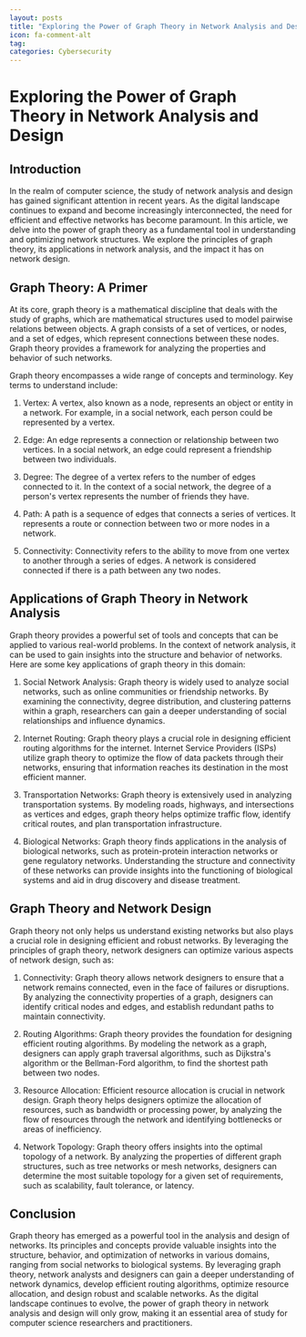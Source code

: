 ```yaml
---
layout: posts
title: "Exploring the Power of Graph Theory in Network Analysis and Design"
icon: fa-comment-alt
tag:      
categories: Cybersecurity
---
```



# Exploring the Power of Graph Theory in Network Analysis and Design

## Introduction

In the realm of computer science, the study of network analysis and design has gained significant attention in recent years. As the digital landscape continues to expand and become increasingly interconnected, the need for efficient and effective networks has become paramount. In this article, we delve into the power of graph theory as a fundamental tool in understanding and optimizing network structures. We explore the principles of graph theory, its applications in network analysis, and the impact it has on network design.

## Graph Theory: A Primer

At its core, graph theory is a mathematical discipline that deals with the study of graphs, which are mathematical structures used to model pairwise relations between objects. A graph consists of a set of vertices, or nodes, and a set of edges, which represent connections between these nodes. Graph theory provides a framework for analyzing the properties and behavior of such networks.

Graph theory encompasses a wide range of concepts and terminology. Key terms to understand include:

1. Vertex: A vertex, also known as a node, represents an object or entity in a network. For example, in a social network, each person could be represented by a vertex.

2. Edge: An edge represents a connection or relationship between two vertices. In a social network, an edge could represent a friendship between two individuals.

3. Degree: The degree of a vertex refers to the number of edges connected to it. In the context of a social network, the degree of a person's vertex represents the number of friends they have.

4. Path: A path is a sequence of edges that connects a series of vertices. It represents a route or connection between two or more nodes in a network.

5. Connectivity: Connectivity refers to the ability to move from one vertex to another through a series of edges. A network is considered connected if there is a path between any two nodes.

## Applications of Graph Theory in Network Analysis

Graph theory provides a powerful set of tools and concepts that can be applied to various real-world problems. In the context of network analysis, it can be used to gain insights into the structure and behavior of networks. Here are some key applications of graph theory in this domain:

1. Social Network Analysis: Graph theory is widely used to analyze social networks, such as online communities or friendship networks. By examining the connectivity, degree distribution, and clustering patterns within a graph, researchers can gain a deeper understanding of social relationships and influence dynamics.

2. Internet Routing: Graph theory plays a crucial role in designing efficient routing algorithms for the internet. Internet Service Providers (ISPs) utilize graph theory to optimize the flow of data packets through their networks, ensuring that information reaches its destination in the most efficient manner.

3. Transportation Networks: Graph theory is extensively used in analyzing transportation systems. By modeling roads, highways, and intersections as vertices and edges, graph theory helps optimize traffic flow, identify critical routes, and plan transportation infrastructure.

4. Biological Networks: Graph theory finds applications in the analysis of biological networks, such as protein-protein interaction networks or gene regulatory networks. Understanding the structure and connectivity of these networks can provide insights into the functioning of biological systems and aid in drug discovery and disease treatment.

## Graph Theory and Network Design

Graph theory not only helps us understand existing networks but also plays a crucial role in designing efficient and robust networks. By leveraging the principles of graph theory, network designers can optimize various aspects of network design, such as:

1. Connectivity: Graph theory allows network designers to ensure that a network remains connected, even in the face of failures or disruptions. By analyzing the connectivity properties of a graph, designers can identify critical nodes and edges, and establish redundant paths to maintain connectivity.

2. Routing Algorithms: Graph theory provides the foundation for designing efficient routing algorithms. By modeling the network as a graph, designers can apply graph traversal algorithms, such as Dijkstra's algorithm or the Bellman-Ford algorithm, to find the shortest path between two nodes.

3. Resource Allocation: Efficient resource allocation is crucial in network design. Graph theory helps designers optimize the allocation of resources, such as bandwidth or processing power, by analyzing the flow of resources through the network and identifying bottlenecks or areas of inefficiency.

4. Network Topology: Graph theory offers insights into the optimal topology of a network. By analyzing the properties of different graph structures, such as tree networks or mesh networks, designers can determine the most suitable topology for a given set of requirements, such as scalability, fault tolerance, or latency.

## Conclusion

Graph theory has emerged as a powerful tool in the analysis and design of networks. Its principles and concepts provide valuable insights into the structure, behavior, and optimization of networks in various domains, ranging from social networks to biological systems. By leveraging graph theory, network analysts and designers can gain a deeper understanding of network dynamics, develop efficient routing algorithms, optimize resource allocation, and design robust and scalable networks. As the digital landscape continues to evolve, the power of graph theory in network analysis and design will only grow, making it an essential area of study for computer science researchers and practitioners.
